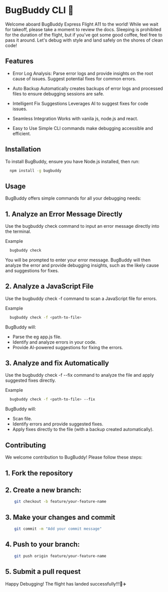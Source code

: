 # BugBuddy CLI 🐞

Welcome aboard BugBuddy Express Flight A11 to the world!
While we wait for takeoff, please take a moment to review the docs. Sleeping is prohibited for the duration of the flight, but if you’ve got some good coffee, feel free to pass it around. Let's debug with style and land safely on the shores of clean code!

## Features
- Error Log Analysis:
    Parse error logs and provide insights on the root cause of issues.
    Suggest potential fixes for common errors.

- Auto Backup
    Automatically creates backups of error logs and processed files to ensure debugging sessions are safe.

- Intelligent Fix Suggestions
    Leverages AI to suggest fixes for code issues.

- Seamless Integration
    Works with vanila js, node.js and react.

- Easy to Use
    Simple CLI commands make debugging accessible and efficient.

## Installation
To install BugBuddy, ensure you have Node.js installed, then run:

```bash
  npm install -g bugbuddy
```

## Usage
BugBuddy offers simple commands for all your debugging needs:


## 1. Analyze an Error Message Directly
Use the bugbuddy check command to input an error message directly into the terminal.

Example
```bash
  bugbuddy check
```
You will be prompted to enter your error message.
BugBuddy will then analyze the error and provide debugging insights, such as the likely cause and suggestions for fixes.


## 2. Analyze a JavaScript File
Use the bugbuddy check -f <file> command to scan a JavaScript file for errors.

Example
```bash
  bugbuddy check -f <path-to-file>
```
BugBuddy will:
- Parse the <path-to-file> eg app.js file.
- Identify and analyze errors in your code.
- Provide AI-powered suggestions for fixing the errors.


## 3. Analyze and fix Automatically
Use the bugbuddy check -f <file> --fix command to analyze the file and apply suggested fixes directly.

Example
```bash
  bugbuddy check -f <path-to-file> --fix
```
BugBuddy will:
- Scan file.
- Identify errors and provide suggested fixes.
- Apply fixes directly to the file (with a backup created automatically).


## Contributing
We welcome contribution  to BugBuddy! Please follow these steps:

## 1. Fork the repository
## 2. Create a new branch:
```bash
    git checkout -b feature/your-feature-name
```
## 3. Make your changes and commit
```bash
    git commit -m "Add your commit message"
```
## 4. Push to your branch:
```bash
    git push origin feature/your-feature-name
```
## 5. Submit a pull request

Happy Debugging!
The flight has landed successfully!!!🎉✈️